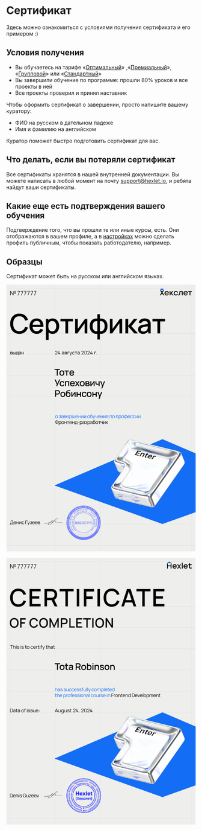 # Сертификат

Здесь можно ознакомиться с условиями получения сертификата и его примером :)

## Условия получения

- Вы обучаетесь на тарифе «[Оптимальный](https://help.hexlet.io/article/20504)» ,«[Премиальный](https://help.hexlet.io/article/20505)», «[Групповой](https://help.hexlet.io/article/22606)» или «[Стандартный](https://help.hexlet.io/article/20461)»
- Вы завершили обучение по программе: прошли 80% уроков и все проекты в ней
- Все проекты проверил и принял наставник

Чтобы оформить сертификат о завершении, просто напишите вашему куратору:

- ФИО на русском в дательном падеже
- Имя и фамилию на английском

Куратор поможет быстро подготовить сертификат для вас.

## Что делать, если вы потеряли сертификат

Все сертификаты хранятся в нашей внутренней документации. Вы можете написать в любой момент на почту support@hexlet.io, и ребята найдут ваши сертификаты.

## Какие еще есть подтверждения вашего обучения

Подтверждение того, что вы прошли те или иные курсы, есть. Они отображаются в вашем профиле, а в [настройках](https://ru.hexlet.io/account/profile/edit) можно сделать профиль публичным, чтобы показать работодателю, например.

## Образцы

Сертификат может быть на русском или английском языках.

![Пример сертификата на русском языке](./assets/certificate-ru.jpeg)

![Пример сертификата на английском языке](./assets/certificate-en.jpeg)
